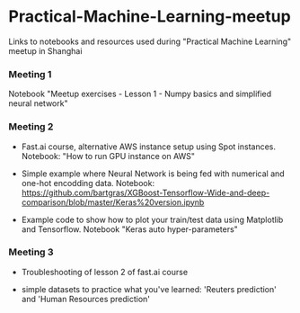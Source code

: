 # Practical-Machine-Learning-meetup

Links to notebooks and resources used during "Practical Machine Learning" meetup in Shanghai


### Meeting 1

Notebook "Meetup exercises - Lesson 1 - Numpy basics and simplified neural network"


### Meeting 2

* Fast.ai course, alternative AWS instance setup using Spot instances. Notebook: "How to run GPU instance on AWS"

* Simple example where Neural Network is being fed with numerical and one-hot encodding data. Notebook: https://github.com/bartgras/XGBoost-Tensorflow-Wide-and-deep-comparison/blob/master/Keras%20version.ipynb

* Example code to show how to plot your train/test data using Matplotlib and Tensorflow. Notebook "Keras auto hyper-parameters"


### Meeting 3

* Troubleshooting of lesson 2 of fast.ai course

* simple datasets to practice what you've learned: 'Reuters prediction' and 'Human Resources prediction'
